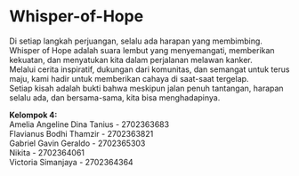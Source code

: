 # Whisper-of-Hope
Di setiap langkah perjuangan, selalu ada harapan yang membimbing.  
Whisper of Hope adalah suara lembut yang menyemangati, memberikan kekuatan, dan menyatukan kita dalam perjalanan melawan kanker.  
Melalui cerita inspiratif, dukungan dari komunitas, dan semangat untuk terus maju, kami hadir untuk memberikan cahaya di saat-saat tergelap.  
Setiap kisah adalah bukti bahwa meskipun jalan penuh tantangan, harapan selalu ada, dan bersama-sama, kita bisa menghadapinya.

**Kelompok 4:**  
Amelia Angeline Dina Tanius - 2702363683  
Flavianus Bodhi Thamzir - 2702363821  
Gabriel Gavin Geraldo - 2702365303  
Nikita - 2702364061  
Victoria Simanjaya - 2702364364
